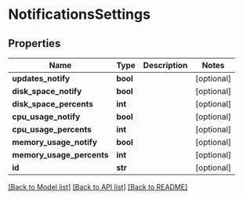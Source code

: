 # NotificationsSettings

## Properties
Name | Type | Description | Notes
------------ | ------------- | ------------- | -------------
**updates_notify** | **bool** |  | [optional] 
**disk_space_notify** | **bool** |  | [optional] 
**disk_space_percents** | **int** |  | [optional] 
**cpu_usage_notify** | **bool** |  | [optional] 
**cpu_usage_percents** | **int** |  | [optional] 
**memory_usage_notify** | **bool** |  | [optional] 
**memory_usage_percents** | **int** |  | [optional] 
**id** | **str** |  | [optional] 

[[Back to Model list]](../README.md#documentation-for-models) [[Back to API list]](../README.md#documentation-for-api-endpoints) [[Back to README]](../README.md)

